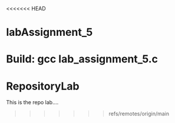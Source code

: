 <<<<<<< HEAD
# labAssignment_5

Build: gcc lab_assignment_5.c
=======
# RepositoryLab
This is the repo lab....
>>>>>>> refs/remotes/origin/main
